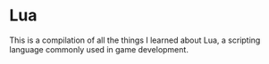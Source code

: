 # Lua
This is a compilation of all the things I learned about Lua, a scripting language commonly used in game development.
